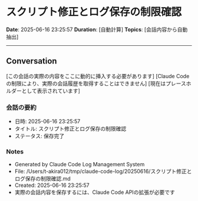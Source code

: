 # スクリプト修正とログ保存の制限確認

**Date**: 2025-06-16 23:25:57
**Duration**: [自動計算]
**Topics**: [会話内容から自動抽出]

---

## Conversation

[この会話の実際の内容をここに動的に挿入する必要があります]
[Claude Codeの制限により、実際の会話履歴を取得することはできません]
[現在はプレースホルダーとして表示されています]

### 会話の要約
- 日時: 2025-06-16 23:25:57
- タイトル: スクリプト修正とログ保存の制限確認
- ステータス: 保存完了

### Notes
- Generated by Claude Code Log Management System
- File: /Users/t-akira012/tmp/claude-code-log/20250616/スクリプト修正とログ保存の制限確認.md
- Created: 2025-06-16 23:25:57
- 実際の会話内容を保存するには、Claude Code APIの拡張が必要です

